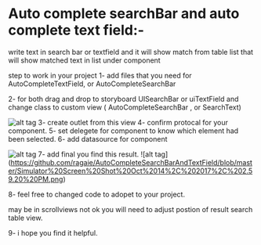 # Auto complete searchBar and auto complete text field:- 
write text in search bar or textfield and it will show match from table list that will show matched text in list under component


step to work in your project 
1- add files that you need for AutoCompleteTextField, or AutoCompleteSearchBar
 

2- for both drag and drop to storyboard UISearchBar or uiTextField and change class to custom view ( AutoCompleteSearchBar , or SearchText)

![alt tag](https://github.com/ragaie/AutoCompleteSearchBarAndTextField/blob/master/SearchBar%26SearchText/Screen%20Shot%202017-10-14%20at%202.57.16%20PM.png)
3- create outlet from this view 
4- confirm protocal for your component.
5- set delegete for component to know which element had been selected.
6- add datasource for component

 ![alt tag](https://github.com/ragaie/AutoCompleteSearchBarAndTextField/blob/master/Screen%20Shot%202017-10-14%20at%202.57.46%20PM.png)
7- add final you find this result.
 ![alt tag] (https://github.com/ragaie/AutoCompleteSearchBarAndTextField/blob/master/Simulator%20Screen%20Shot%20Oct%2014%2C%202017%2C%202.59.20%20PM.png)
 
 8- feel free to changed code to adopet to your project.
 
 may be in scrollviews not ok you will need to adjust postion of result search table view.
 
 9- i hope you find it helpful.
